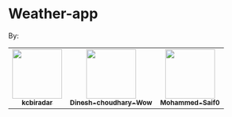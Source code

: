 # Weather-app

By:
<table>
  <tr>
    <td align="center"><a href="https://github.com/kcbiradar"><img src="https://avatars.githubusercontent.com/u/89240206?v=4" width="100px;" alt=""/><br /><sub><b>kcbiradar</b></sub></a><br /><a href="" title=""></a></td>
    <td align="center"><a href="https://github.com/Dinesh-choudhary-Wow"><img src="https://avatars.githubusercontent.com/u/97819644?v=4" width="100px;" alt=""/><br /><sub><b>Dinesh-choudhary-Wow</b></sub></a><br /><a href="" title=""></a></td>
    <td align="center"><a href="https://github.com/Mohammed-Saif0"><img src="https://avatars.githubusercontent.com/u/99530963?v=4" width="100px;" alt=""/><br /><sub><b>Mohammed-Saif0</b></sub></a><br /><a href="" title=""></a></td>
  </tr>
 </table>

